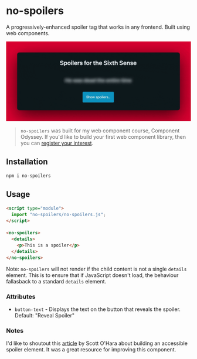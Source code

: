 # no-spoilers

A progressively-enhanced spoiler tag that works in any frontend. Built using web components.

![Example of no-spoilers](./static/demo.gif)

> `no-spoilers` was built for my web component course, Component Odyssey. If you'd like to build your first web component library, then you can [register your interest](https://component-odyssey.com/subscribe).

## Installation

```bash
npm i no-spoilers
```

## Usage

```html
<script type="module">
  import "no-spoilers/no-spoilers.js";
</script>

<no-spoilers>
  <details>
    <p>This is a spoiler</p>
  </details>
</no-spoilers>
```

Note: `no-spoilers` will not render if the child content is not a single `details` element. This is to ensure that if JavaScript doesn't load, the behaviour fallasback to a standard `details` element.


### Attributes

- `button-text` - Displays the text on the button that reveals the spoiler. Default: "Reveal Spoiler"

### Notes

I'd like to shoutout this [article](https://www.scottohara.me/blog/2024/08/22/spoiler.html) by Scott O'Hara about building an accessible spoiler element. It was a great resource for improving this component.
